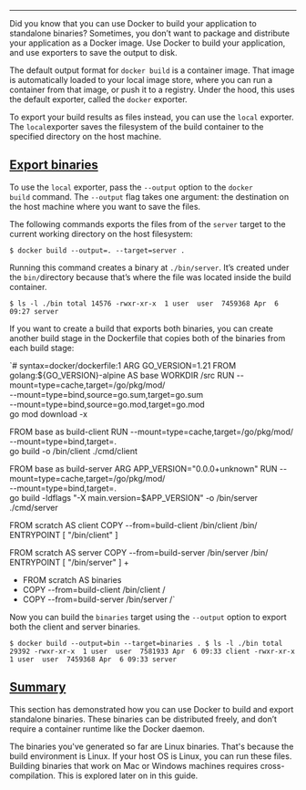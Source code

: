 ---

Did you know that you can use Docker to build your application to standalone binaries? Sometimes, you don’t want to package and distribute your application as a Docker image. Use Docker to build your application, and use exporters to save the output to disk.

The default output format for `docker build` is a container image. That image is automatically loaded to your local image store, where you can run a container from that image, or push it to a registry. Under the hood, this uses the default exporter, called the `docker` exporter.

To export your build results as files instead, you can use the `local` exporter. The `local`exporter saves the filesystem of the build container to the specified directory on the host machine.

## [**Export binaries**](https://web.archive.org/web/20240527100409/https://docs.docker.com/build/guide/export/#export-binaries)

To use the `local` exporter, pass the `--output` option to the `docker build` command. The `--output` flag takes one argument: the destination on the host machine where you want to save the files.

The following commands exports the files from of the `server` target to the current working directory on the host filesystem:

`$ docker build --output=. --target=server .`

Running this command creates a binary at `./bin/server`. It’s created under the `bin/`directory because that’s where the file was located inside the build container.

`$ ls -l ./bin
total 14576
-rwxr-xr-x  1 user  user  7459368 Apr  6 09:27 server`

If you want to create a build that exports both binaries, you can create another build stage in the Dockerfile that copies both of the binaries from each build stage:

  `# syntax=docker/dockerfile:1
  ARG GO_VERSION=1.21
  FROM golang:${GO_VERSION}-alpine AS base
  WORKDIR /src
  RUN --mount=type=cache,target=/go/pkg/mod/ \
      --mount=type=bind,source=go.sum,target=go.sum \
      --mount=type=bind,source=go.mod,target=go.mod \
      go mod download -x

  FROM base as build-client
  RUN --mount=type=cache,target=/go/pkg/mod/ \
      --mount=type=bind,target=. \
      go build -o /bin/client ./cmd/client

  FROM base as build-server
  ARG APP_VERSION="0.0.0+unknown"
  RUN --mount=type=cache,target=/go/pkg/mod/ \
      --mount=type=bind,target=. \
      go build -ldflags "-X main.version=$APP_VERSION" -o /bin/server ./cmd/server

  FROM scratch AS client
  COPY --from=build-client /bin/client /bin/
  ENTRYPOINT [ "/bin/client" ]

  FROM scratch AS server
  COPY --from=build-server /bin/server /bin/
  ENTRYPOINT [ "/bin/server" ]
+
+ FROM scratch AS binaries
+ COPY --from=build-client /bin/client /
+ COPY --from=build-server /bin/server /`

Now you can build the `binaries` target using the `--output` option to export both the client and server binaries.

`$ docker build --output=bin --target=binaries .
$ ls -l ./bin
total 29392
-rwxr-xr-x  1 user  user  7581933 Apr  6 09:33 client
-rwxr-xr-x  1 user  user  7459368 Apr  6 09:33 server`

## [**Summary**](https://web.archive.org/web/20240527100409/https://docs.docker.com/build/guide/export/#summary)

This section has demonstrated how you can use Docker to build and export standalone binaries. These binaries can be distributed freely, and don’t require a container runtime like the Docker daemon.

The binaries you've generated so far are Linux binaries. That's because the build environment is Linux. If your host OS is Linux, you can run these files. Building binaries that work on Mac or Windows machines requires cross-compilation. This is explored later on in this guide.